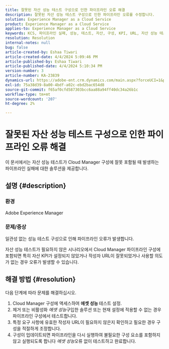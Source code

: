 ```yaml
---
title: 잘못된 자산 성능 테스트 구성으로 인한 파이프라인 오류 해결
description: 잘못된 자산 성능 테스트 구성으로 인한 파이프라인 오류를 수정합니다.
solution: Experience Manager as a Cloud Service
product: Experience Manager as a Cloud Service
applies-to: Experience Manager as a Cloud Service
keywords: KCS, 파이프라인 실패, 성능, 테스트, 자산, 구성, KPI, URL, 자산 성능 테스트
resolution: Resolution
internal-notes: null
bug: false
article-created-by: Eshaa Tiwari
article-created-date: 4/4/2024 5:09:46 PM
article-published-by: Eshaa Tiwari
article-published-date: 4/4/2024 5:10:34 PM
version-number: 3
article-number: KA-23839
dynamics-url: https://adobe-ent.crm.dynamics.com/main.aspx?forceUCI=1&pagetype=entityrecord&etn=knowledgearticle&id=fbe29522-a6f2-ee11-904b-6045bd026dc7
exl-id: 75a38d39-8a00-4bdf-a02c-ebd2bac654d8
source-git-commit: f65af0cfd587303bcc6aa88a94ff40dc34a26b1c
workflow-type: tm+mt
source-wordcount: '207'
ht-degree: 2%

---
```


# 잘못된 자산 성능 테스트 구성으로 인한 파이프라인 오류 해결


이 문서에서는 자산 성능 테스트가 Cloud Manager 구성에 잘못 포함될 때 발생하는 파이프라인 실패에 대한 솔루션을 제공합니다.

## 설명 {#description}


### 환경

Adobe Experience Manager

### 문제/증상

일관성 없는 성능 테스트 구성으로 인해 파이프라인 오류가 발생합니다.

자산 성능 테스트가 필요하지 않은 시나리오에서 Cloud Manager 파이프라인 구성에 포함되면 특히 자산 KPI가 설정되지 않았거나 작성자 URL이 잘못되었거나 사용할 의도가 없는 경우 오류가 발생할 수 있습니다.


## 해결 방법 {#resolution}


다음 단계에 따라 문제를 해결하십시오.

1. Cloud Manager 구성에 액세스하여 <b>에셋 성능 </b>테스트 설정.
2. 제거 또는 비활성화 *에셋 성능*&#x200B;구입한 솔루션 또는 현재 설정에 적용할 수 없는 경우 파이프라인 구성에서 테스트합니다.
3. 특정 요구 사항에 유효한 작성자 URL이 필요하지 않은지 확인하고 필요한 경우 구성을 적절하게 조정합니다.
4. 구성이 업데이트되면 파이프라인을 다시 실행하여 불필요한 구성 요소를 포함하지 않고 실행되도록 합니다 *에셋 성능*&#x200B;오류 없이 테스트하고 완료합니다.
